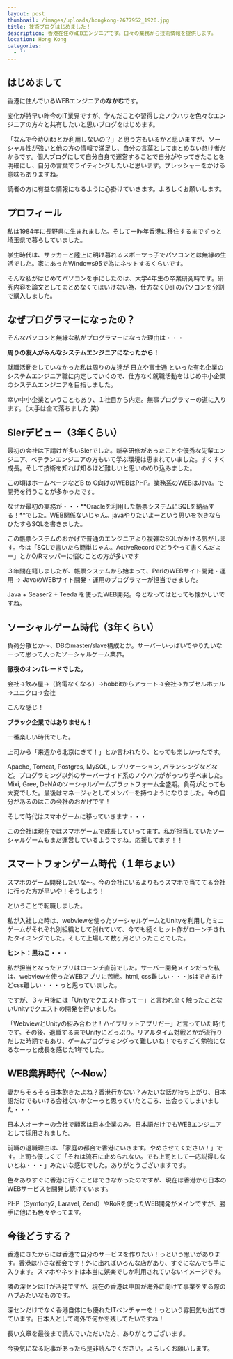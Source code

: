 ```yaml
---
layout: post
thumbnail: /images/uploads/hongkong-2677952_1920.jpg
title: 技術ブログはじめました！
description: 香港在住のWEBエンジニアです。日々の業務から技術情報を提供します。
location: Hong Kong
categories:
  - ''
---
```

## はじめまして

香港に住んでいるWEBエンジニアの**なかむ**です。

変化が特早い昨今のIT業界ですが、学んだことや習得したノウハウを色々なエンジニアの方々と共有したいと思いブログをはじめます。

「なんで今時Qiitaとか利用しないの？」と思う方もいるかと思いますが、ソーシャル性が強いと他の方の情報で満足し、自分の言葉としてまとめない怠け者だからです。個人ブログにして自分自身で運営することで自分がやってきたことを明確にし、自分の言葉でライティングしたいと思います。プレッシャーをかける意味もありますね。

読者の方に有益な情報になるように心掛けていきます。よろしくお願いします。

## プロフィール

私は1984年に長野県に生まれました。そして一昨年香港に移住するまでずっと埼玉県で暮らしていました。

学生時代は、サッカーと陸上に明け暮れるスポーツっ子でパソコンとは無縁の生活でした。家にあったWindows95で為にネットするくらいです。

そんな私がはじめてパソコンを手にしたのは、大学4年生の卒業研究時です。研究内容を論文としてまとめなくてはいけない為、仕方なくDellのパソコンを分割で購入しました。

## なぜプログラマーになったの？

そんなパソコンと無縁な私がプログラマーになった理由は・・・

**周りの友人がみんなシステムエンジニアになったから！**

就職活動をしていなかった私は周りの友達が 日立や富士通 といった有名企業のシステムエンジニア職に内定していくので、仕方なく就職活動をはじめ中小企業のシステムエンジニアを目指しました。

幸い中小企業ということもあり、１社目から内定。無事プログラマーの道に入ります。（大手は全て落ちました 笑）

## SIerデビュー（3年くらい）

最初の会社は下請けが多いSIerでした。新卒研修があったことや優秀な先輩エンジニア、ベテランエンジニアの方もいて学ぶ環境は恵まれていました。すくすく成長。そして技術を知れば知るほど難しいと思いのめり込みました。

この頃はホームページなどB to C向けのWEBはPHP。業務系のWEBはJava。で開発を行うことが多かったです。

なぜか最初の実務が・・・**Oracleを利用した帳票システムにSQLを納品する！**でした。WEB関係ないじゃん。javaやりたいよーという思いを抱きならひたすらSQLを書きました。

この帳票システムのおかげで普通のエンジニアより複雑なSQLがかける気がします。今は「SQLで書いたら簡単じゃん。ActiveRecordでどうやって書くんだよー」とかO/Rマッパーに悩むことの方が多いです

３年間在籍しましたが、帳票システムから始まって、PerlのWEBサイト開発・運用 → JavaのWEBサイト開発・運用のプログラマーが担当できました。

Java + Seaser2 + Teeda を使ったWEB開発。今となってはとっても懐かしいですね。

## ソーシャルゲーム時代（3年くらい）

負荷分散とか〜、DBのmaster/slave構成とか。サーバーいっぱいでやりたいなーって思って入ったソーシャルゲーム業界。

**徹夜のオンパレードでした。**

会社→飲み屋→（終電なくなる）→hobbitからアラート→会社→カプセルホテル→ユニクロ→会社

こんな感じ！

**ブラック企業ではありません！**

一番楽しい時代でした。

上司から「来週から北京にきて！」とか言われたり、とっても楽しかったです。

Apache, Tomcat, Postgres, MySQL, レプリケーション, バランシングなどなど。プログラミング以外のサーバーサイド系のノウハウががっつり学べました。Mixi, Gree, DeNAのソーシャルゲームプラットフォーム全盛期。負荷がとっても大変でした。最後はマネージャとしてメンバーを持つようになりました。今の自分があるのはこの会社のおかげです！

そして時代はスマホゲームに移っていきます・・・

この会社は現在ではスマホゲームで成長していってます。私が担当していたソーシャルゲームもまだ運営しているようですね。応援してます！！

## スマートフォンゲーム時代（１年ちょい）

スマホのゲーム開発したいな〜。今の会社にいるよりもうスマホで当ててる会社に行った方が早いや！そうしよう！

ということで転職しました。

私が入社した時は、webviewを使ったソーシャルゲームとUnityを利用したミニゲームがそれぞれ別組織として別れていて、今でも続くヒット作がローンチされたタイミングでした。そして上場して数ヶ月といったことでした。

**ヒント：黒ねこ・・・**

私が担当となったアプリはローンチ直前でした。サーバー開発メインだった私は、webviewを使ったWEBアプリに苦戦。html, css難しい・・・jsはできるけどcss難しい・・・っと思っていました。

ですが、３ヶ月後には「Unityでクエスト作ってー」と言われ全く触ったことないUnityでクエストの開発を行いました。

「WebviewとUnityの組み合わせ！ハイブリットアプリだー」と言っていた時代です。その後、退職するまでUnityにどっぷり。リアルタイム対戦とかが流行りだした時期でもあり、ゲームプログラミングって難しいね！でもすごく勉強になるなーっと成長を感じた1年でした。

## WEB業界時代（〜Now）

妻からそろそろ日本飽きたよね？香港行かない？みたいな話が持ち上がり、日本語だけでもいける会社ないかなーっと思っていたところ、出会ってしまいました・・・

日本人オーナーの会社で顧客は日本企業のみ。日本語だけでもWEBエンジニアとして採用されました。

前職の退職理由は、「家庭の都合で香港にいきます。やめさせてください！」です。上司も優しくて「それは流石に止められない。でも上司として一応説得しないとね・・・」みたいな感じでした。ありがとうございますです。

色々ありすぐに香港に行くことはできなかったのですが、現在は香港から日本のWEBサービスを開発し続けています。

PHP（Symfony2, Laravel, Zend）やRoRを使ったWEB開発がメインですが、勝手に他にも色々やってます。

## 今後どうする？

香港にきたからには香港で自分のサービスを作りたい！っという思いがあります。香港は小さな都会です！外に出ればいろんな店があり、すぐになんでも手に入ります。スマホやネットは本当に娯楽でしか利用されていないイメージです。

隣の深センはITが活発ですが、現在の香港は中国が海外に向けて事業をする際のハブみたいなものです。

深センだけでなく香港自体にも優れたITベンチャーを！っという雰囲気も出てきています。日本人として海外で何かを残してたいですね！

長い文章を最後まで読んでいただいた方、ありがとうございます。

今後気になる記事があったら是非読んでください。よろしくお願いします。
